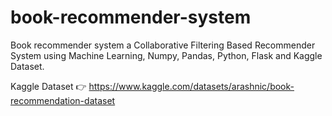 # book-recommender-system
Book recommender system a Collaborative Filtering Based Recommender System using Machine Learning, Numpy, Pandas, Python, Flask and Kaggle Dataset.

Kaggle Dataset 👉 https://www.kaggle.com/datasets/arashnic/book-recommendation-dataset